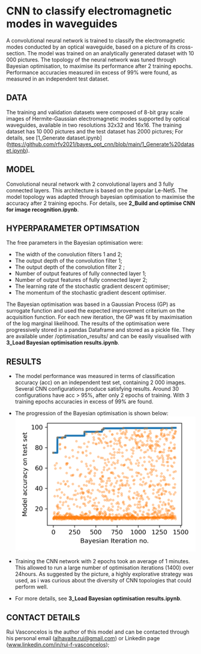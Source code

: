 # CNN to classify electromagnetic modes in waveguides

A convolutional neural network is trained to classify the electromagnetic modes conducted by an optical waveguide, based on a picture of its cross-section. The model was trained on an analytically generated dataset with 10 000 pictures. The topology of the neural network was tuned through Bayesian optimisation, to maximise its performance after 2 training epochs. Performance accuracies measured iin excess of 99\% were found, as measured in an independent test dataset.


## DATA
The training and validation datasets were composed of 8-bit gray scale images of Hermite-Gaussian electromagnetic modes supported by optical waveguides, available in two resolutions 32x32 and 16x16. The training dataset has 10 000 pictures and the test dataset has 2000 pictures; For details, see [1_Generate dataset.ipynb] (https://github.com/rfv2021/bayes_opt_cnn/blob/main/1_Generate%20dataset.ipynb).


## MODEL 
Convolutional neural network with 2 convolutional layers and 3 fully connected layers. This architecture is based on the popular Le-Net5. The model topology was adapted through bayesian optimisation to maximise the accuracy after 2 training epochs. For details, see **2_Build and optimise CNN for image recognition.ipynb**.


## HYPERPARAMETER OPTIMSATION
The free parameters in the Bayesian optimisation were:

- The width of the convolution filters 1 and 2;
- The output depth of the convolution filter 1;
- The output depth of the convolution filter 2 ;
- Number of output features of fully connected layer 1;
- Number of output features of fully connected layer 2;
- The learning rate of the stochastic gradient descent optimiser;
- The momentum of the stochastic gradient descent optimiser.

The Bayesian optimisation was based in a Gaussian Process (GP) as surrogate function and used the expected improvement criterium on the acquisition function. For each new iteration, the GP was fit by maximisation of the log marginal likelihood. The results of the optimisation were progressively stored in a pandas Dataframe and stored as a pickle file. They are available under /optimisation_results/ and can be easily visualised with **3_Load Bayesian optimisation results.ipynb**.


## RESULTS
- The model performance was measured in terms of classification accuracy (acc) on an independent test set, containing 2 000 images. Several CNN configurations produce satisfying results. Around 30 configurations have acc > 95\%, after only 2 epochs of training. With 3 training epochs accuracies in excess of 99\% are found.

- The progression of the Bayesian optimisation is shown below:
 ![optimisation of accuracy](acc_vs_optimization.png)
- Training the CNN network with 2 epochs took an average of 1 minutes. This allowed to run a large number of optimisation iterations (1400) over 24hours. As suggested by the picture, a highly explorative strategy was used, as i was curious about the diversity of CNN topologies that could perform well.

- For more details, see **3_Load Bayesian optimisation results.ipynb**.


## CONTACT DETAILS
Rui Vasconcelos is the author of this model and can be contacted through his personal email (alhavaite.rui@gmail.com) or Linkedin page (www.linkedin.com/in/rui-f-vasconcelos);

